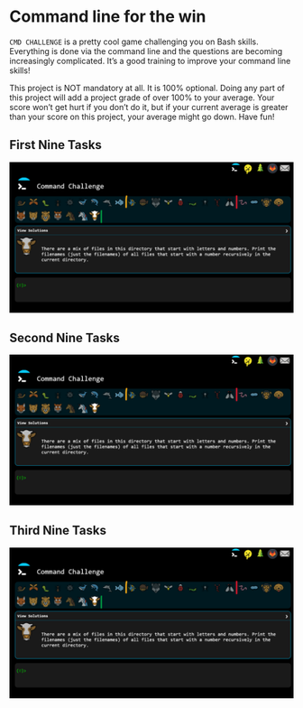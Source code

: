 # Command line for the win

`CMD CHALLENGE` is a pretty cool game challenging you on Bash skills. Everything is done via the command line and the questions are becoming increasingly complicated. It’s a good training to improve your command line skills!

This project is NOT mandatory at all. It is 100% optional. Doing any part of this project will add a project grade of over 100% to your average. Your score won’t get hurt if you don’t do it, but if your current average is greater than your score on this project, your average might go down. Have fun!

## First Nine Tasks

![Alt text](./0-first_9_tasks.png?raw=true)

## Second Nine Tasks

![Alt text](./1-next_9_tasks.png?raw=true)

## Third Nine Tasks

![Alt text](./2-next_9_tasks.png?raw=true)
